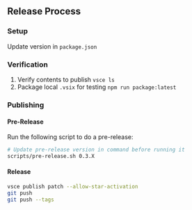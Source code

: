 ## Release Process

### Setup

Update version in `package.json`

### Verification

1. Verify contents to publish `vsce ls`
1. Package local `.vsix` for testing `npm run package:latest`

### Publishing

#### Pre-Release

Run the following script to do a pre-release:

```sh
# Update pre-release version in command before running it
scripts/pre-release.sh 0.3.X
```

#### Release

```sh
vsce publish patch --allow-star-activation
git push
git push --tags
```
